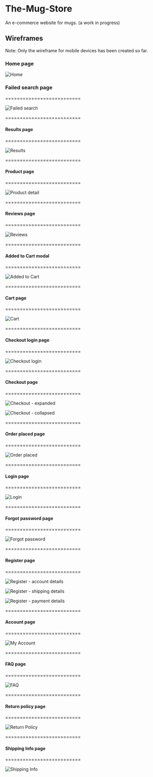 # The-Mug-Store
An e-commerce website for mugs. (a work in progress)

## Wireframes
Note: Only the wireframe for mobile devices has been created so far.

### Home page

![Home](https://user-images.githubusercontent.com/112350764/196782893-d3c3c653-fa17-4e8b-a1e7-1b35ee35a1e4.png)

### Failed search page
==========================

![Failed search](https://user-images.githubusercontent.com/112350764/196779097-9a00346b-3360-4ba1-96fb-d407a318469f.png)

==========================
#### Results page
==========================

![Results](https://user-images.githubusercontent.com/112350764/196778672-55ae780e-59dc-45ec-aa6f-6392f6ffd0c7.png)

==========================
#### Product page
==========================

![Product detail](https://user-images.githubusercontent.com/112350764/196778711-453f7697-4a0f-4f3e-bfb5-7943328d9b16.png)

==========================
#### Reviews page
==========================

![Reviews](https://user-images.githubusercontent.com/112350764/196778733-a24a5dbe-66ed-4280-abcc-7ee3386e5c44.png)

==========================
#### Added to Cart modal
==========================

![Added to Cart](https://user-images.githubusercontent.com/112350764/196778810-b7a802e5-2edb-406e-90fa-e1ad19b522fe.png)

==========================
#### Cart page
==========================

![Cart](https://user-images.githubusercontent.com/112350764/196778820-c962c22f-7e4a-49f7-aaf8-55ad6aed0a18.png)

==========================
#### Checkout login page
==========================

![Checkout login](https://user-images.githubusercontent.com/112350764/196778871-621f1ac0-6536-47b7-9b67-f4891125ce41.png)

==========================
#### Checkout page
==========================

![Checkout - expanded](https://user-images.githubusercontent.com/112350764/196778949-52656de2-5ae9-48ae-846d-31043e321800.png)

![Checkout - collapsed](https://user-images.githubusercontent.com/112350764/196778965-34bcb583-6343-4752-b5ea-beda80e020a2.png)

==========================
#### Order placed page
==========================

![Order placed](https://user-images.githubusercontent.com/112350764/196778994-ba6c8fd1-9455-41a0-8fc3-6ecd0d45456f.png)

==========================
#### Login page
==========================

![Login](https://user-images.githubusercontent.com/112350764/196779159-44a3f0ec-7380-4ebf-826c-1c883db09c3a.png)

==========================
#### Forgot password page
==========================

![Forgot password](https://user-images.githubusercontent.com/112350764/196779350-7c52615d-5afc-42c4-abc8-451a399c40f0.png)

==========================
#### Register page
==========================

![Register - account details](https://user-images.githubusercontent.com/112350764/196779181-d2e70150-5b93-4a70-b04f-ab8824728017.png)

![Register - shipping details](https://user-images.githubusercontent.com/112350764/196779310-b5da4ec3-9394-4aa0-88f8-7371b7899779.png)

![Register - payment details](https://user-images.githubusercontent.com/112350764/196779319-21fb50c5-369f-48bd-ad24-ee19ce0fbf5f.png)

==========================
#### Account page
==========================

![My Account](https://user-images.githubusercontent.com/112350764/196779330-f874434c-1b86-4b2d-a5a4-1426cc334ab1.png)

==========================
#### FAQ page
==========================

![FAQ](https://user-images.githubusercontent.com/112350764/196779392-45c0b538-b8c8-4f52-b684-53dabcfbe66c.png)

==========================
#### Return policy page
==========================

![Return Policy](https://user-images.githubusercontent.com/112350764/196779407-ccf1e4fc-cbe8-4a83-908d-379646469118.png)

==========================
#### Shipping Info page
==========================

![Shipping Info](https://user-images.githubusercontent.com/112350764/196779427-d35bb707-1999-4f33-a7db-bec1200638c6.png)
